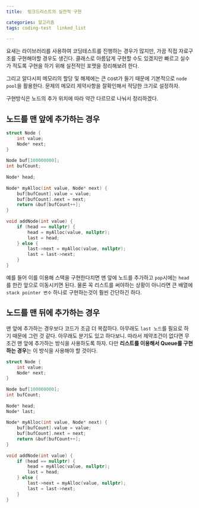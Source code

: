 ```yaml
---
title:  링크드리스트의 실전적 구현

categories: 알고리즘 
tags: coding-test  linked_list
 
---
```


  
요새는 라이브러리를 사용하여 코딩테스트를 진행하는 경우가 많지만, 가끔 직접 자료구조를 구현해야할 경우도 생긴다. 클래스로 아름답게 구현할 수도 있겠지만 빠르고 실수가 적도록 구현을 하기 위해 실전적인 포맷을 정리해보려 한다.  
  
그리고 알다시피 메모리의 할당 및 해제에는 큰 cost가 들기 때문에 기본적으로 `node pool`을 활용한다. 문제의 메모리 제약사항을 잘확인해서 적당한 크기로 설정하자.  
  
구현방식은 노드의 추가 위치에 따라 약간 다르므로 나눠서 정리하겠다.  
  
  
## 노드를 맨 앞에 추가하는 경우  
  
```cpp  
struct Node {  
	int value;  
	Node* next;  
}  
  
Node buf[100000000];  
int bufCount;  
  
Node* head;  
  
Node* myAlloc(int value, Node* next) {  
	buf[bufCount].value = value;  
	buf[bufCount].next = next;  
	return &buf[bufCount++];  
}  
  
void addNode(int value) {  
	if (head == nullptr) {  
		head = myAlloc(value, nullptr);  
		last = head;  
	} else {  
		last->next = myAlloc(value, nullptr);  
		last = last->next;  
	}  
}  
```  
  
예를 들어 이를 이용해 스택을 구현한다치면 맨 앞에 노드를 추가하고 `pop`시에는 `head`를 한칸 앞으로 이동시키면 된다. 물론 꼭 리스트를 써야하는 상황이 아니라면 큰 배열에 `stack pointer 변수` 하나로 구현하는것이 훨씬 간단하긴 하다.  
  
  
## 노드를 맨 뒤에 추가하는 경우  
맨 앞에 추가하는 경우보다 코드가 조금 더 복잡하다. 아무래도 `last 노드`를 필요로 하기 때문에 그런 것 같다. 아무래도 분기도 있고 하다보니. 따라서 제약조건이 없다면 무조건 맨 앞에 추가하는 방식을 사용하도록 하자. 다만 **리스트를 이용해서 Queue를 구현하는 경우**는 이 방식을 사용해야 할 것이다.  
  
```cpp  
struct Node {  
	int value;  
	Node* next;  
}  
  
Node buf[100000000];  
int bufCount;  
  
Node* head;  
Node* last;  
  
Node* myAlloc(int value, Node* next) {  
	buf[bufCount].value = value;  
	buf[bufCount].next = next;  
	return &buf[bufCount++];  
}  
  
void addNode(int value) {  
	if (head == nullptr) {  
		head = myAlloc(value, nullptr);  
		last = head;  
	} else {  
		last->next = myAlloc(value, nullptr);  
		last = last->next;  
	}  
}  
```  
